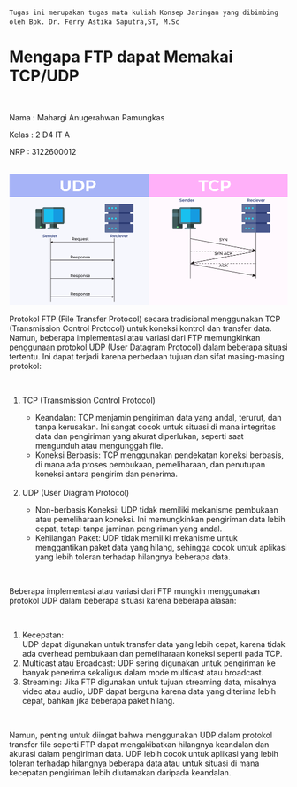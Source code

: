 
`Tugas ini merupakan tugas mata kuliah Konsep Jaringan yang dibimbing oleh Bpk. Dr. Ferry Astika Saputra,ST, M.Sc`

<h1>Mengapa FTP dapat Memakai TCP/UDP</h1>

</br>

<p>Nama  : Mahargi Anugerahwan Pamungkas</p>
<p>Kelas : 2 D4 IT A</p>
<p>NRP   : 3122600012</p>

</br>

<div style="text-align:center">
  <img src="../assets/udp-tcp.png"/>
</div>

<p>Protokol FTP (File Transfer Protocol) secara tradisional menggunakan TCP (Transmission Control Protocol) untuk koneksi kontrol dan transfer data. Namun, beberapa implementasi atau variasi dari FTP memungkinkan penggunaan protokol UDP (User Datagram Protocol) dalam beberapa situasi tertentu. Ini dapat terjadi karena perbedaan tujuan dan sifat masing-masing protokol:</p>

</br>

<ol>
  <li>
    TCP (Transmission Control Protocol)
    <div>
      <ul>
        <li>Keandalan: TCP menjamin pengiriman data yang andal, terurut, dan tanpa kerusakan. Ini sangat cocok untuk situasi di mana integritas data dan pengiriman yang akurat diperlukan, seperti saat mengunduh atau mengunggah file.</li>
        <li>Koneksi Berbasis: TCP menggunakan pendekatan koneksi berbasis, di mana ada proses pembukaan, pemeliharaan, dan penutupan koneksi antara pengirim dan penerima.</li>
      </ul>
    </div>
  </li>
  </br>
  <li>
    UDP (User Diagram Protocol)
    <div>
      <ul>
        <li>Non-berbasis Koneksi: UDP tidak memiliki mekanisme pembukaan atau pemeliharaan koneksi. Ini memungkinkan pengiriman data lebih cepat, tetapi tanpa jaminan pengiriman yang andal.</li>
        <li>Kehilangan Paket: UDP tidak memiliki mekanisme untuk menggantikan paket data yang hilang, sehingga cocok untuk aplikasi yang lebih toleran terhadap hilangnya beberapa data.</li>
      </ul>
    </div>
  </li>
</ol>

<br>

<p>Beberapa implementasi atau variasi dari FTP mungkin menggunakan protokol UDP dalam beberapa situasi karena beberapa alasan:</p>

<br>

<ol>
  <li>Kecepatan: 
    <div>
      UDP dapat digunakan untuk transfer data yang lebih cepat, karena tidak ada overhead pembukaan dan pemeliharaan koneksi seperti pada TCP.
    </div>
  </li>
  <li>
    <div>
      Multicast atau Broadcast: UDP sering digunakan untuk pengiriman ke banyak penerima sekaligus dalam mode multicast atau broadcast.
    </div>
  </li>
  <li>
    <div>
      Streaming: Jika FTP digunakan untuk tujuan streaming data, misalnya video atau audio, UDP dapat berguna karena data yang diterima lebih cepat, bahkan jika beberapa paket hilang.
    </div>
  </li>
</ol>

<br>

<p>
Namun, penting untuk diingat bahwa menggunakan UDP dalam protokol transfer file seperti FTP dapat mengakibatkan hilangnya keandalan dan akurasi dalam pengiriman data. UDP lebih cocok untuk aplikasi yang lebih toleran terhadap hilangnya beberapa data atau untuk situasi di mana kecepatan pengiriman lebih diutamakan daripada keandalan.
</p>
